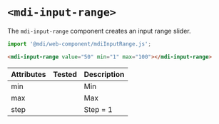 # `<mdi-input-range>`

The `mdi-input-range` component creates an input range slider.

```typescript
import '@mdi/web-component/mdiInputRange.js';
```

```html
<mdi-input-range value="50" min="1" max="100"></mdi-input-range>
```

| Attributes | Tested   | Description |
| ---------- | -------- | ----------- |
| min        |          | Min |
| max        |          | Max |
| step       |          | Step = 1 |